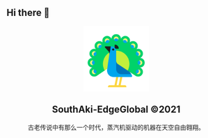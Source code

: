 ## Hi there 👋

<!--

**Here are some ideas to get you started:**

🙋‍♀️ A short introduction - what is your organization all about?
🌈 Contribution guidelines - how can the community get involved?
👩‍💻 Useful resources - where can the community find your docs? Is there anything else the community should know?
🍿 Fun facts - what does your team eat for breakfast?
🧙 Remember, you can do mighty things with the power of [Markdown](https://docs.github.com/github/writing-on-github/getting-started-with-writing-and-formatting-on-github/basic-writing-and-formatting-syntax)
-->

<p align="center">
 <img width="150px" src="https://github.com/xieleihan/QingluanSearch-AndroidDev/raw/main/peacock_flat.png" align="center" alt="Avator" />
 <h2 align="center">
   <a>
     SouthAki-EdgeGlobal ©2021
   </a>
 </h2>
 <p align="center"> 古老传说中有那么一个时代，蒸汽机驱动的机器在天空自由翱翔。 </p>
</p>
